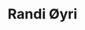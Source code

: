 ---
title: Randi Øyri 
img: /images/authors/randi-oyri.jpg # remove to show default img
description: Systemutvikler i Digdir. Jobbar med systemutvikling av ID-porten og Kontakt- og reservasjonsregisteret, og alle dei mindre tinga rundt.
author_id: randi-oyri
---